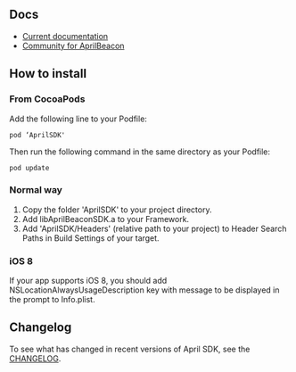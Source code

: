 
## Docs

* [Current documentation](//aprilbrother.github.io/aprilbeacon-ios-sdk/Documents/index.html)
* [Community for AprilBeacon](http://bbs.aprbrother.com)

## How to install

### From CocoaPods

Add the following line to your Podfile:

	pod ‘AprilSDK'


Then run the following command in the same directory as your Podfile:

	pod update


### Normal way

1. Copy the folder 'AprilSDK' to your project directory.
2. Add libAprilBeaconSDK.a to your Framework.
3. Add 'AprilSDK/Headers' (relative path to your project) to Header Search Paths in Build Settings of your target.

### iOS 8 

If your app supports iOS 8, you should add NSLocationAlwaysUsageDescription key with message to be displayed in the prompt to Info.plist.


## Changelog

To see what has changed in recent versions of April SDK, see the [CHANGELOG](https://github.com/AprilBrother/AprilBeacon-iOS-SDK/blob/master/CHANGELOG.md).